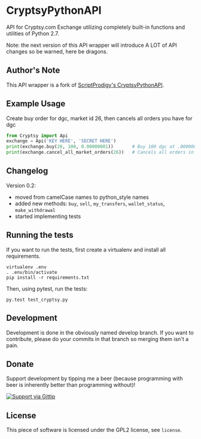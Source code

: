 CryptsyPythonAPI
================

API for Cryptsy.com Exchange utilizing completely built-in functions and utilities of Python 2.7.

Note: the next version of this API wrapper will introduce A LOT of API changes
so be warned, here be dragons.

Author's Note
-------------
This API wrapper is a fork of [ScriptProdigy's CryptsyPythonAPI](https://github.com/ScriptProdigy/CryptsyPythonAPI).

Example Usage
-------------
Create buy order for dgc, market id 26, then cancels all orders you have for dgc
```python
from Cryptsy import Api
exchange = Api('KEY HERE', 'SECRET HERE')
print(exchange.buy(26, 100, 0.00000001))       # Buy 100 dgc at .00000001 each
print(exchange.cancel_all_market_orders(26))   # Cancels all orders in market 26, dgc
```

Changelog
---------
Version 0.2:

 * moved from camelCase names to python_style names
 * added new methods: `buy`, `sell`, `my_transfers`, `wallet_status`, `make_withdrawal`
 * started implementing tests

Running the tests
-----------------
If you want to run the tests, first create a virtualenv and install all
requirements.

    virtualenv .env
    . .env/bin/activate
    pip install -r requirements.txt

Then, using pytest, run the tests:

    py.test test_cryptsy.py

Development
----------
Development is done in the obviously named develop branch. If you want to
contribute, please do your commits in that branch so merging them isn't a
pain.

Donate
------
Support development by tipping me a beer (because programming with beer is
inherently better than programming without)!

[![Support via Gittip](https://rawgithub.com/chris---/Donation-Badges/master/gittip.jpeg)](https://www.gittip.com/jaapz)

License
-------
This piece of software is licensed under the GPL2 license, see `license`.
